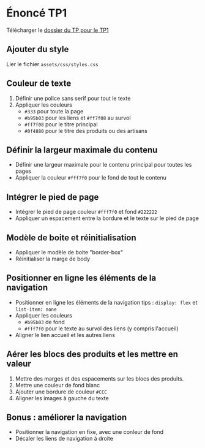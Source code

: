 # Énoncé TP1

Télécharger le [dossier du TP pour le TP1](https://gitlab.com/n7-fullstack/cours/tp-css-site-artisanat/-/releases/tp1-v1.0)

## Ajouter du style

Lier le fichier `assets/css/styles.css`

## Couleur de texte

1. Définir une police sans serif pour tout le texte
1. Appliquer les couleurs
    * `#333` pour toute la page
    * `#b95b03` pour les liens et `#ff7f08` au survol
    * `#ff7f08` pour le titre principal
    * `#0f4880` pour le titre des produits ou des artisans

## Définir la largeur maximale du contenu

* Définir une largeur maximale pour le contenu principal pour toutes les pages
* Appliquer la couleur `#fff7f0` pour le fond de tout le contenu

## Intégrer le pied de page

* Intégrer le pied de page couleur `#fff7f0` et fond `#222222`
* Appliquer un espacement entre la bordure et le texte sur le pied de page

## Modèle de boite et réinitialisation

* Appliquer le modèle de boite "border-box"
* Réinitialiser la marge de body

## Positionner en ligne les éléments de la navigation

* Positionner en ligne les éléments de la navigation
    tips : `display: flex` et `list-item: none`
* Appliquer les couleurs
    * `#b95b03` de fond
    * `#fff7f0` pour le texte au survol des liens (y compris l'accueil)
* Aligner le lien accueil et les autres liens

## Aérer les blocs des produits et les mettre en valeur

1. Mettre des marges et des espacements sur les blocs des produits.
2. Mettre une couleur de fond blanc
3. Ajouter une bordure de couleur `#CCC`
4. Aligner les images à gauche du texte

## Bonus : améliorer la navigation

* Positionner la navigation en fixe, avec une conleur de fond
* Décaler les liens de navigation à droite